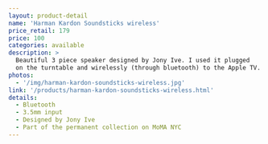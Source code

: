 ```yaml
---
layout: product-detail
name: 'Harman Kardon Soundsticks wireless'
price_retail: 179
price: 100
categories: available
description: >
  Beautiful 3 piece speaker designed by Jony Ive. I used it plugged
  on the turntable and wirelessly (through bluetooth) to the Apple TV.
photos:
  - '/img/harman-kardon-soundsticks-wireless.jpg'
link: '/products/harman-kardon-soundsticks-wireless.html'
details:
  - Bluetooth
  - 3.5mm input
  - Designed by Jony Ive
  - Part of the permanent collection on MoMA NYC
---
```

